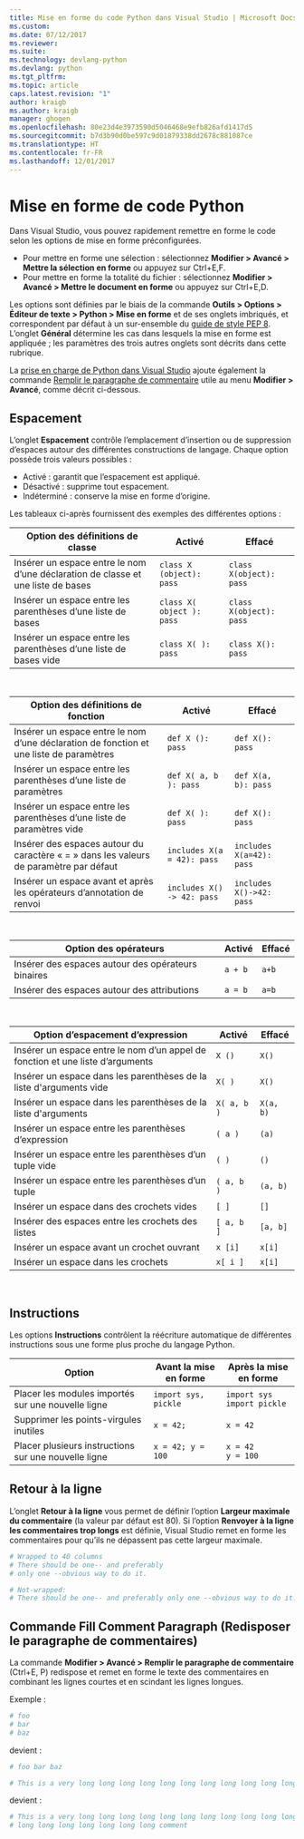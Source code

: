 ```yaml
---
title: Mise en forme du code Python dans Visual Studio | Microsoft Docs
ms.custom: 
ms.date: 07/12/2017
ms.reviewer: 
ms.suite: 
ms.technology: devlang-python
ms.devlang: python
ms.tgt_pltfrm: 
ms.topic: article
caps.latest.revision: "1"
author: kraigb
ms.author: kraigb
manager: ghogen
ms.openlocfilehash: 80e23d4e3973590d5046468e9efb826afd1417d5
ms.sourcegitcommit: b7d3b90d0be597c9d01879338dd2678c881087ce
ms.translationtype: HT
ms.contentlocale: fr-FR
ms.lasthandoff: 12/01/2017
---
```

# <a name="formatting-python-code"></a>Mise en forme de code Python

Dans Visual Studio, vous pouvez rapidement remettre en forme le code selon les options de mise en forme préconfigurées.

- Pour mettre en forme une sélection : sélectionnez **Modifier > Avancé > Mettre la sélection en forme** ou appuyez sur Ctrl+E,F.
- Pour mettre en forme la totalité du fichier : sélectionnez **Modifier > Avancé > Mettre le document en forme** ou appuyez sur Ctrl+E,D.

Les options sont définies par le biais de la commande **Outils > Options > Éditeur de texte > Python > Mise en forme** et de ses onglets imbriqués, et correspondent par défaut à un sur-ensemble du [guide de style PEP 8](http://www.python.org/dev/peps/pep-0008/). L’onglet **Général** détermine les cas dans lesquels la mise en forme est appliquée ; les paramètres des trois autres onglets sont décrits dans cette rubrique.

La [prise en charge de Python dans Visual Studio](installation.md) ajoute également la commande [Remplir le paragraphe de commentaire](#fill-comment-paragraph-command) utile au menu **Modifier > Avancé**, comme décrit ci-dessous.

## <a name="spacing"></a>Espacement

L’onglet **Espacement** contrôle l’emplacement d’insertion ou de suppression d’espaces autour des différentes constructions de langage. Chaque option possède trois valeurs possibles :

- Activé : garantit que l’espacement est appliqué.
- Désactivé : supprime tout espacement.
- Indéterminé : conserve la mise en forme d’origine.

Les tableaux ci-après fournissent des exemples des différentes options :

| Option des définitions de classe | Activé | Effacé |
| --- | --- | --- | 
| Insérer un espace entre le nom d’une déclaration de classe et une liste de bases | `class X (object): pass` | `class X(object): pass` | 
| Insérer un espace entre les parenthèses d’une liste de bases | `class X( object ): pass` | `class X(object): pass` |
| Insérer un espace entre les parenthèses d’une liste de bases vide | `class X( ): pass` | `class X(): pass` |

<br/>

| Option des définitions de fonction | Activé | Effacé |
| --- | --- | --- |
| Insérer un espace entre le nom d’une déclaration de fonction et une liste de paramètres | `def X (): pass` | `def X(): pass` | 
| Insérer un espace entre les parenthèses d’une liste de paramètres | `def X( a, b ): pass` | `def X(a, b): pass` |
| Insérer un espace entre les parenthèses d’une liste de paramètres vide | `def X( ): pass` | `def X(): pass` |
| Insérer des espaces autour du caractère « = » dans les valeurs de paramètre par défaut | `includes X(a = 42): pass` | `includes X(a=42): pass` |
| Insérer un espace avant et après les opérateurs d’annotation de renvoi | `includes X() -> 42: pass` | `includes X()->42: pass` |

<br/>

| Option des opérateurs | Activé | Effacé |
| --- | --- | --- |
| Insérer des espaces autour des opérateurs binaires | `a + b` | `a+b` |
| Insérer des espaces autour des attributions | `a = b` | `a=b` |

<br/>

| Option d’espacement d’expression | Activé | Effacé |
| --- | --- | --- |
| Insérer un espace entre le nom d’un appel de fonction et une liste d’arguments | `X ()` | `X()` |
| Insérer un espace dans les parenthèses de la liste d'arguments vide | `X( )` | `X()` |
| Insérer un espace dans les parenthèses de la liste d'arguments | `X( a, b )` | `X(a, b)` |
| Insérer un espace entre les parenthèses d’expression | `( a )` | `(a)` |
| Insérer un espace entre les parenthèses d’un tuple vide | `( )` | `()` |
| Insérer un espace entre les parenthèses d’un tuple | `( a, b )` | `(a, b)` |
| Insérer un espace dans des crochets vides | `[ ]` | `[]` |
| Insérer des espaces entre les crochets des listes | `[ a, b ]` | `[a, b]` |
| Insérer un espace avant un crochet ouvrant | `x [i]` | `x[i]` |
| Insérer un espace dans les crochets | `x[ i ]` | `x[i]` |

<br/>

## <a name="statements"></a>Instructions

Les options **Instructions** contrôlent la réécriture automatique de différentes instructions sous une forme plus proche du langage Python.

| Option | Avant la mise en forme | Après la mise en forme |
| --- | --- | --- |
| Placer les modules importés sur une nouvelle ligne | `import sys, pickle` | `import sys`<br/>`import pickle` |
| Supprimer les points-virgules inutiles | `x = 42;` | `x = 42` |
| Placer plusieurs instructions sur une nouvelle ligne | `x = 42; y = 100` | `x = 42`<br/>`y = 100` |


## <a name="wrapping"></a>Retour à la ligne

L’onglet **Retour à la ligne** vous permet de définir l’option **Largeur maximale du commentaire** (la valeur par défaut est 80). Si l’option **Renvoyer à la ligne les commentaires trop longs** est définie, Visual Studio remet en forme les commentaires pour qu’ils ne dépassent pas cette largeur maximale.

```python
# Wrapped to 40 columns
# There should be one-- and preferably
# only one --obvious way to do it.
```

```python
# Not-wrapped:
# There should be one-- and preferably only one --obvious way to do it.
```



## <a name="fill-comment-paragraph-command"></a>Commande Fill Comment Paragraph (Redisposer le paragraphe de commentaires)

La commande **Modifier > Avancé > Remplir le paragraphe de commentaire** (Ctrl+E, P) redispose et remet en forme le texte des commentaires en combinant les lignes courtes et en scindant les lignes longues.

Exemple :

```python
# foo 
# bar
# baz
```

devient :

```python
# foo bar baz
```

```python
# This is a very long long long long long long long long long long long long long long long long long long long comment
```

devient :

```python
# This is a very long long long long long long long long long long long long
# long long long long long long long comment
```